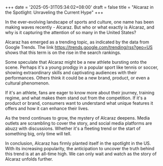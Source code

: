 +++
date = '2025-05-31T05:34:02+08:00'
draft = false
title = "Alcaraz in the Spotlight: Unraveling the Current Hype"
+++

In the ever-evolving landscape of sports and culture, one name has been making waves recently - Alcaraz. But who or what exactly is Alcaraz, and why is it capturing the attention of so many in the United States?

Alcaraz has emerged as a trending topic, as indicated by the data from Google Trends. The link https://trends.google.com/trending/rss?geo=US shows that this term is on the rise in the search rankings.

Some speculate that Alcaraz might be a new athlete bursting onto the scene. Perhaps it's a young prodigy in a popular sport like tennis or soccer, showing extraordinary skills and captivating audiences with their performances. Others think it could be a new brand, product, or even a cultural phenomenon.

If it's an athlete, fans are eager to know more about their journey, training regime, and what makes them stand out from the competition. If it's a product or brand, consumers want to understand what unique features it offers and how it can enhance their lives.

As the trend continues to grow, the mystery of Alcaraz deepens. Media outlets are scrambling to cover the story, and social media platforms are abuzz with discussions. Whether it's a fleeting trend or the start of something big, only time will tell.

In conclusion, Alcaraz has firmly planted itself in the spotlight in the US. With its increasing popularity, the anticipation to uncover the truth behind this trend is at an all-time high. We can only wait and watch as the story of Alcaraz unfolds further.
